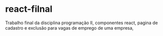 # react-filnal
Trabalho final da disciplina programação II, componentes react, pagina de cadastro e exclusão para vagas de emprego de uma empresa,
